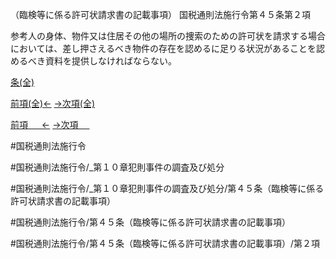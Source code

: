（臨検等に係る許可状請求書の記載事項）
国税通則法施行令第４５条第２項

参考人の身体、物件又は住居その他の場所の捜索のための許可状を請求する場合においては、差し押さえるべき物件の存在を認めるに足りる状況があることを認めるべき資料を提供しなければならない。

[条(全)](国税通則法施行＿令＿第４５条_.md)

[前項(全)←](国税通則法施行＿令＿第４５条第１項_.md)    [→次項(全)](国税通則法施行＿令＿第４５条第３項_.md)

[前項 　 ←](国税通則法施行＿令＿第４５条第１項.md)    [→次項 　 ](国税通則法施行＿令＿第４５条第３項.md)



#国税通則法施行令

#国税通則法施行令/_第１０章犯則事件の調査及び処分

#国税通則法施行令/_第１０章犯則事件の調査及び処分/第４５条（臨検等に係る許可状請求書の記載事項）

#国税通則法施行令/第４５条（臨検等に係る許可状請求書の記載事項）

#国税通則法施行令/第４５条（臨検等に係る許可状請求書の記載事項）/第２項

